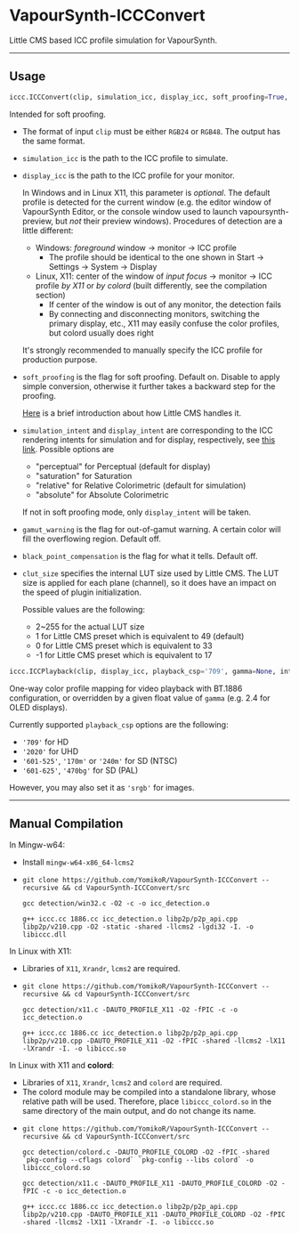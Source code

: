 # VapourSynth-ICCConvert

Little CMS based ICC profile simulation for VapourSynth.

---

## Usage

```python
iccc.ICCConvert(clip, simulation_icc, display_icc, soft_proofing=True, simulation_intent='relative', display_intent='perceptual', gamut_warning=False, black_point_compensation=False, clut_size=49)
```
Intended for soft proofing.

- The format of input `clip` must be either `RGB24` or `RGB48`. The output has the same format.

- `simulation_icc` is the path to the ICC profile to simulate.

- `display_icc` is the path to the ICC profile for your monitor.

  In Windows and in Linux X11, this parameter is *optional*. The default profile is detected for the current window (e.g. the editor window of VapourSynth Editor, or the console window used to launch vapoursynth-preview, but *not* their preview windows). Procedures of detection are a little different:
  - Windows: *foreground* window -> monitor -> ICC profile
    - The profile should be identical to the one shown in Start -> Settings -> System -> Display
  - Linux, X11: center of the window of *input focus* -> monitor -> ICC profile *by X11* or *by colord* (built differently, see the compilation section)
    - If center of the window is out of any monitor, the detection fails
    - By connecting and disconnecting monitors, switching the primary display, etc., X11 may easily confuse the color profiles, but colord usually does right

  It's strongly recommended to manually specify the ICC profile for production purpose.

- `soft_proofing` is the flag for soft proofing. Default on. Disable to apply simple conversion, otherwise it further takes a backward step for the proofing.
 
  [Here](https://sourceforge.net/p/lcms/mailman/message/36783703/) is a brief introduction about how Little CMS handles it.

 - `simulation_intent` and `display_intent` are corresponding to the ICC rendering intents for simulation and for display, respectively, see [this link](https://helpx.adobe.com/photoshop-elements/kb/color-management-settings-best-print.html#main-pars_header_1). Possible options are
   - "perceptual" for Perceptual (default for display)
   - "saturation" for Saturation
   - "relative"   for Relative Colorimetric (default for simulation)
   - "absolute"   for Absolute Colorimetric

    If not in soft proofing mode, only `display_intent` will be taken.

 - `gamut_warning` is the flag for out-of-gamut warning. A certain color will fill the overflowing region. Default off.

 - `black_point_compensation` is the flag for what it tells. Default off.

 - `clut_size` specifies the internal LUT size used by Little CMS. The LUT size is applied for each plane (channel), so it does have an impact on the speed of plugin initialization.
 
   Possible values are the following:
    - 2~255 for the actual LUT size
    - 1 for Little CMS preset which is equivalent to 49 (default)
    - 0 for Little CMS preset which is equivalent to 33
    - -1 for Little CMS preset which is equivalent to 17

```python
iccc.ICCPlayback(clip, display_icc, playback_csp='709', gamma=None, intent='relative', black_point_compensation=True, clut_size=49)
```
One-way color profile mapping for video playback with BT.1886 configuration, or overridden by a given float value of `gamma` (e.g. 2.4 for OLED displays).

Currently supported `playback_csp` options are the following:
- `'709'` for HD
- `'2020'` for UHD
- `'601-525'`, `'170m'` or `'240m'` for SD (NTSC)
- `'601-625'`, `'470bg'` for SD (PAL)

However, you may also set it as `'srgb'` for images.

---

## Manual Compilation

In Mingw-w64:
- Install `mingw-w64-x86_64-lcms2`
- ```
  git clone https://github.com/YomikoR/VapourSynth-ICCConvert --recursive && cd VapourSynth-ICCConvert/src

  gcc detection/win32.c -O2 -c -o icc_detection.o

  g++ iccc.cc 1886.cc icc_detection.o libp2p/p2p_api.cpp libp2p/v210.cpp -O2 -static -shared -llcms2 -lgdi32 -I. -o libiccc.dll
  ```

In Linux with X11:
- Libraries of `X11`, `Xrandr`, `lcms2` are required.
- ```
  git clone https://github.com/YomikoR/VapourSynth-ICCConvert --recursive && cd VapourSynth-ICCConvert/src
  
  gcc detection/x11.c -DAUTO_PROFILE_X11 -O2 -fPIC -c -o icc_detection.o
  
  g++ iccc.cc 1886.cc icc_detection.o libp2p/p2p_api.cpp libp2p/v210.cpp -DAUTO_PROFILE_X11 -O2 -fPIC -shared -llcms2 -lX11 -lXrandr -I. -o libiccc.so
  ```

In Linux with X11 and **colord**:
 - Libraries of `X11`, `Xrandr`, `lcms2` and `colord` are required.
 - The colord module may be compiled into a standalone library, whose relative path will be used. Therefore, place `libiccc_colord.so` in the same directory of the main output, and do not change its name.
 - ```
   git clone https://github.com/YomikoR/VapourSynth-ICCConvert --recursive && cd VapourSynth-ICCConvert/src

   gcc detection/colord.c -DAUTO_PROFILE_COLORD -O2 -fPIC -shared `pkg-config --cflags colord` `pkg-config --libs colord` -o libiccc_colord.so

   gcc detection/x11.c -DAUTO_PROFILE_X11 -DAUTO_PROFILE_COLORD -O2 -fPIC -c -o icc_detection.o

   g++ iccc.cc 1886.cc icc_detection.o libp2p/p2p_api.cpp libp2p/v210.cpp -DAUTO_PROFILE_X11 -DAUTO_PROFILE_COLORD -O2 -fPIC -shared -llcms2 -lX11 -lXrandr -I. -o libiccc.so
   ```
